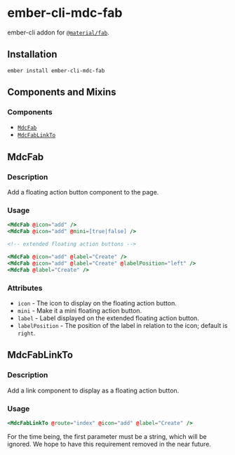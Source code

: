 ember-cli-mdc-fab
======================

ember-cli addon for [`@material/fab`](https://github.com/material-components/material-components-web/tree/master/packages/mdc-fab).

Installation
------------

    ember install ember-cli-mdc-fab

Components and Mixins
-----------------------

### Components

* [`MdcFab`](#MdcFab)
* [`MdcFabLinkTo`](#MdcFabLinkTo)

MdcFab
---------------

### Description

Add a floating action button component to the page.

### Usage

```handlebars
<MdcFab @icon="add" />
<MdcFab @icon="add" @mini=[true|false] />

<!-- extended floating action buttons -->

<MdcFab @icon="add" @label="Create" />
<MdcFab @icon="add" @label="Create" @labelPosition="left" />
<MdcFab @label="Create" />
```

### Attributes

* `icon` - The icon to display on the floating action button.
* `mini` - Make it a mini floating action button.
* `label` - Label displayed on the extended floating action button.
* `labelPosition` - The position of the label in relation to the icon; default is `right`.

MdcFabLinkTo
---------------------

### Description

Add a link component to display as a floating action button.

### Usage

```handlebars
<MdcFabLinkTo @route="index" @icon="add" @label="Create" />
```

For the time being, the first parameter must be a string, which will be ignored. We hope 
to have this requirement removed in the near future.
